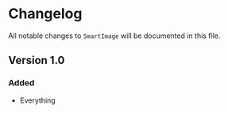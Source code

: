 # Changelog

All notable changes to `SmartImage` will be documented in this file.

## Version 1.0

### Added
- Everything
